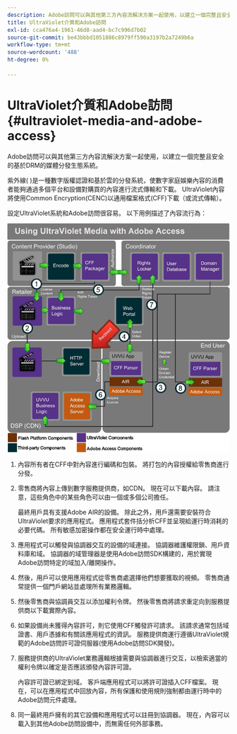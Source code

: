 ```yaml
---
description: Adobe訪問可以與其他第三方內容流解決方案一起使用，以建立一個完整且安全的基於DRM的媒體分發生態系統。
title: UltraViolet介質和Adobe訪問
exl-id: cca476a4-1961-46d8-aad4-bc7c996d7b02
source-git-commit: be43bbbd1051886c8979ff590a3197b2a7249b6a
workflow-type: tm+mt
source-wordcount: '488'
ht-degree: 0%

---
```


# UltraViolet介質和Adobe訪問 {#ultraviolet-media-and-adobe-access}

Adobe訪問可以與其他第三方內容流解決方案一起使用，以建立一個完整且安全的基於DRM的媒體分發生態系統。

紫外線( [](https://www.uvvu.com/))是一種數字版權認證和基於雲的分發系統，使數字家庭娛樂內容的消費者能夠通過多個平台和設備對購買的內容進行流式傳輸和下載。 UltraViolet內容將使用Common Encryption(CENC)以通用檔案格式(CFF)下載（或流式傳輸）。

設定UltraViolet系統和Adobe訪問很容易。 以下用例描述了內容流行為：

<!--<a id="fig_cxy_dc2_44"></a>-->

![](assets/AdobeUV_web.png)

1. 內容所有者在CFF中對內容進行編碼和包裝。 將打包的內容授權給零售商進行分發。
1. 零售商將內容上傳到數字服務提供商，如CDN。 現在可以下載內容。 請注意，這些角色中的某些角色可以由一個或多個公司擔任。

   最終用戶具有支援Adobe AIR的設備。 除此之外，用戶還需要安裝符合UltraViolet要求的應用程式。 應用程式套件括分析CFF並呈現給運行時消耗的必要代碼。 所有敏感加密操作都在安全運行時中處理。
1. 應用程式可以觸發與協調器交互的設備的域連接。 協調器維護權限鎖、用戶資料庫和域。 協調器的域管理器是使用Adobe訪問SDK構建的，用於實現Adobe訪問特定的域加入/離開操作。
1. 然後，用戶可以使用應用程式從零售商處選擇他們想要獲取的視頻。 零售商通常提供一個門戶網站並處理所有業務邏輯。
1. 然後零售商與協調員交互以添加權利令牌。 然後零售商將請求重定向到服務提供商以下載實際內容。
1. 如果設備尚未獲得內容許可，則它使用CFF觸發許可請求。 該請求通常包括域證書、用戶憑據和有關該應用程式的資訊。 服務提供商運行遵循UltraViolet規範的Adobe訪問許可證伺服器(使用Adobe訪問SDK開發)。
1. 服務提供商的UltraViolet業務邏輯根據需要與協調器進行交互，以檢索適當的權利令牌以確定是否應該頒發內容許可證。

   內容許可證已綁定到域。 客戶端應用程式可以將許可證插入CFF檔案。 現在，可以在應用程式中回放內容，所有保護和使用規則強制都由運行時中的Adobe訪問元件處理。
1. 同一最終用戶擁有的其它設備和應用程式可以註冊到協調器。 現在，內容可以載入到其他Adobe訪問設備中，而無需任何外部事務。
